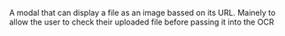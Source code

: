 A modal that can display a file as an image bassed on its URL. Mainely to allow the user to check their uploaded file before passing it into the OCR
